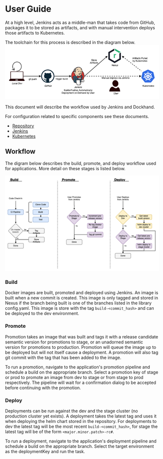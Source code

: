 # User Guide
At a high level, Jenkins acts as a middle-man that takes code from GitHub, packages it to be stored as artifacts, and with manual intervention deploys those artifacts to Kubernetes.

The toolchain for this process is described in the diagram below.
![](./diagrams/toolchain-high-level.png)


This document will describe the workflow used by Jenkins and Dockhand.

For configuration related to specific components see these documents.
- [Repository](./repo-configuration.md)
- [Jenkins](./jenkins-configuration.md)
- [Kubernetes](./kubernetes-configuration.md)

## Workflow
The digram below describes the build, promote, and deploy workflow used for applications. More detail on these stages is listed below.

![](./diagrams/dockhand-stages.png)

### Build
Docker images are built, promoted and deployed using Jenkins. An image is built when a new commit is created. This image is only tagged and stored in Nexus if the branch being built is one of the branches listed in the library config.yaml. This image is store with the tag `build-<commit_hash>` and can be deployed to the dev environment.

### Promote
Promotion takes an image that was built and tags it with a release candidate semantic version for promotions to stage, or an unadorned semantic version for promotions to production. Promotion will queue the image up to be deployed but will not itself cause a deployment. A promotion will also tag git commit with the tag that has been added to the image.

To run a promotion, navigate to the application's promotion pipeline and schedule a build on the appropriate branch. Select a promotion key of stage or prod to promote an image from dev to stage or from stage to prod respectively. The pipeline will wait for a confirmation dialog to be accepted before continuing with the promotion.

### Deploy
Deployments can be run against the dev and the stage cluster (no production cluster yet exists). A deployment takes the latest tag and uses it when deploying the helm chart stored in the repository. For deployments to dev the latest tag will be the most recent `build-<commit_hash>`, for stage the latest tag will be of the form `<major.minor.patch>-rc#`.

To run a deployment, navigate to the application's deployment pipeline and schedule a build on the appropriate branch. Select the target environment as the deploymentKey and run the task.

